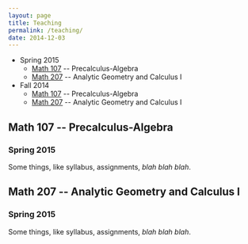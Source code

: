 ```yaml
---
layout: page
title: Teaching
permalink: /teaching/
date: 2014-12-03
---
```


* Spring 2015
  * [Math 107](#math107) -- Precalculus-Algebra
  * [Math 207](#math207) -- Analytic Geometry and Calculus I
* Fall 2014
  * [Math 107](about:blank) -- Precalculus-Algebra
  * [Math 207](about:blank) -- Analytic Geometry and Calculus I

<h2 id="math107">Math 107 -- Precalculus-Algebra</h2>

### Spring 2015

Some things, like syllabus, assignments, _blah blah blah_.

<h2 id="math207">Math 207 -- Analytic Geometry and Calculus I</h2>

### Spring 2015

Some things, like syllabus, assignments, _blah blah blah_.

